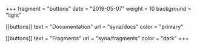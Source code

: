 +++
fragment = "buttons"
date = "2019-05-07"
weight = 10
background = "light"

[[buttons]]
  text = "Documentation"
  url = "syna/docs"
  color = "primary"

[[buttons]]
  text = "Fragments"
  url = "syna/fragments"
  color = "dark"
+++
